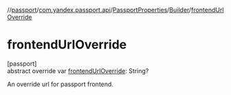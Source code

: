//[passport](../../../../index.md)/[com.yandex.passport.api](../../index.md)/[PassportProperties](../index.md)/[Builder](index.md)/[frontendUrlOverride](frontend-url-override.md)

# frontendUrlOverride

[passport]\
abstract override var [frontendUrlOverride](frontend-url-override.md): String?

An override url for passport frontend.
